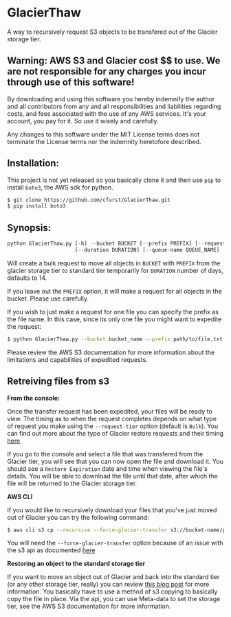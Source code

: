# GlacierThaw
A way to recursively request S3 objects to be transfered out of the Glacier storage tier.

## Warning: AWS S3 and Glacier cost $$ to use. We are not responsible for any charges you incur through use of this software!
By downloading and using this software you hereby indemnify the author and all contributors from any and all responsibilities and liabilities regarding costs, and fees associated with the use of any AWS services. It's your account, you pay for it. So use it wisely and carefully.

Any changes to this software under the MIT License terms does not terminate the License terms nor the indemnity heretofore described. 

## Installation:

This project is not yet released so you basically clone it and then use `pip` to install `boto3`, the AWS sdk for python.

```bash
$ git clone https://github.com/cfurst/GlacierThaw.git
$ pip install boto3
```

## Synopsis:
```python
python GlacierThaw.py [-h] --bucket BUCKET [--prefix PREFIX] [--request-tier {Bulk,Standard,Expedited}]
                      [--duration DURATION] [--queue-name QUEUE_NAME]
```
Will create a bulk request to move all objects in `BUCKET` with `PREFIX` from the glacier storage tier to standard tier temporarily for `DURATION` number of days, defaults to 14.

If you leave out the `PREFIX` option, it will make a request for all objects in the bucket. Please use carefully.

If you wish to just make a request for one file you can specify the prefix as the file name. In this case, since its only one file you might want to expedite the request:

```bash
$ python GlacierThaw.py --bucket bucket_name --prefix path/to/file.txt --request-tier Expedite
```
Please review the AWS S3 documentation for more information about the limitations and capabilities of expedited requests.


## Retreiving files from s3

**From the console:**

Once the transfer request has been expedited, your files will be ready to view. The timing as to when the request completes depends on what type of request you make using the `--request-tier` option (default is `Bulk`). You can find out more about the type of Glacier restore requests and their timing [here](https://docs.aws.amazon.com/AmazonS3/latest/dev/restoring-objects.html#restoring-objects-retrieval-options).

If you go to the console and select a file that was transfered from the Glacier tier, you will see that you can now open the file and download it. You should see a `Restore Expiration` date and time when viewing the file's details. You will be able to download the file until that date, after which the file will be returned to the Glacier storage tier.

**AWS CLI**

If you would like to recursively download your files that you've just moved out of Glacier you can try the following command:

```bash
$ aws cli s3 cp --recursive --force-glacier-transfer s3://bucket-name/prefix/name .
```

You will need the `--force-glacier-transfer` option because of an issue with the s3 api as documented [here](https://github.com/aws/aws-cli/issues/5268)

**Restoring an object to the standard storage tier**

If you want to move an object out of Glacier and back into the standard tier (or any other storage tier, really) you can review [this blog post](https://aws.amazon.com/premiumsupport/knowledge-center/restore-s3-object-glacier-storage-class/) for more information. You basically have to use a method of s3 copying to basically copy the file in place. Via the api, you can use Meta-data to set the storage tier, see the AWS S3 documentation for more information.